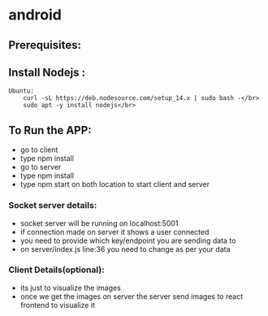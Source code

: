 # android
## Prerequisites:</br>
## Install Nodejs :</br>
    Ubuntu:
        curl -sL https://deb.nodesource.com/setup_14.x | sudo bash -</br>
        sudo apt -y install nodejs</br>
## To Run the APP:</br>
  - go to client</br>
  - type npm install</br>
  - go to server</br>
  - type npm install</br>
  - type npm start on both location to start client and server</br>
### Socket server details:</br>
  - socket server will be running on localhost:5001</br>
  - if connection made on server it shows a user connected</br>
  - you need to provide which key/endpoint you are sending data to</br>
  - on server/index.js line:36 you need to change as per your data
### Client Details(optional):</br>
  - its just to visualize the images
  - once we get the images on server the server send images to react frontend to visualize it
